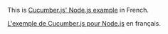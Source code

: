 This is [Cucumber.js' Node.js example](https://github.com/cucumber/cucumber-js/blob/master/docs/nodejs_example.md) in French.

[L'exemple de Cucumber.js pour Node.js](https://github.com/cucumber/cucumber-js/blob/master/docs/nodejs_example.md) en français.
